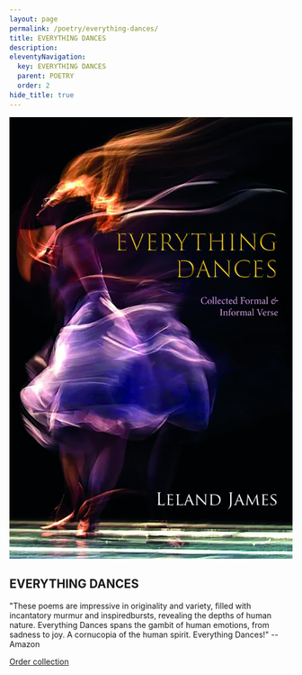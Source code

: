 ```yaml
---
layout: page
permalink: /poetry/everything-dances/
title: EVERYTHING DANCES
description: 
eleventyNavigation:
  key: EVERYTHING DANCES
  parent: POETRY
  order: 2
hide_title: true
---
```


<div class="container">
  <div class="image-container">
    <img src="/assets/img/everything-dances.jpg" alt="Everything Dances cover">
  </div>
  <div class="text-container">
    <h2>EVERYTHING DANCES</h2>
    <p>"These poems are impressive in originality and variety, filled with incantatory murmur and inspiredbursts, revealing the depths of human nature. Everything Dances spans the gambit of human emotions, from sadness to joy. A cornucopia of the human spirit. Everything Dances!" -- Amazon</p>
    <p><a href="https://www.amazon.com/Everything-Dances-collection-formal-informal/dp/8119654811">Order collection</a></p>
  </div>
</div>
